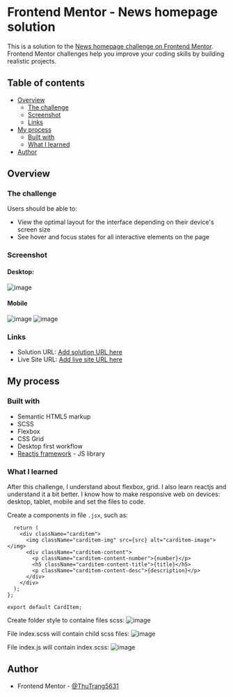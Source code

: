 # Frontend Mentor - News homepage solution

This is a solution to the [News homepage challenge on Frontend Mentor](https://www.frontendmentor.io/challenges/news-homepage-H6SWTa1MFl). Frontend Mentor challenges help you improve your coding skills by building realistic projects. 

## Table of contents

- [Overview](#overview)
  - [The challenge](#the-challenge)
  - [Screenshot](#screenshot)
  - [Links](#links)
- [My process](#my-process)
  - [Built with](#built-with)
  - [What I learned](#what-i-learned)
- [Author](#author)


## Overview

### The challenge

Users should be able to:

- View the optimal layout for the interface depending on their device's screen size
- See hover and focus states for all interactive elements on the page

### Screenshot

#### Desktop:
![image](https://user-images.githubusercontent.com/70875419/237056312-97a42495-2c8c-4ed7-a3d8-e0b903b04de3.png)

#### Mobile
![image](https://user-images.githubusercontent.com/70875419/237056581-a87afb7d-8b39-4b6f-aa9e-c19f0bea4e22.png)
           ![image](https://user-images.githubusercontent.com/70875419/237056746-e07256a9-76cf-4007-a9e5-857a196c35c8.png)

### Links

- Solution URL: [Add solution URL here](https://your-solution-url.com)
- Live Site URL: [Add live site URL here](https://your-live-site-url.com)

## My process

### Built with

- Semantic HTML5 markup
- SCSS
- Flexbox
- CSS Grid
- Desktop first workflow
- [Reactjs framework](https://reactjs.org/) - JS library

### What I learned

After this challenge, I understand about flexbox, grid. I also learn reactjs and understand it a bit better. I know how to make responsive web on devices: desktop, tablet, mobile and set the files to code.

Create a components in file `.jsx`, such as:
``` const CardItem = ({ src, number, title, description }) => {
  return (
    <div className="carditem">
      <img className="carditem-img" src={src} alt="carditem-image"></img>
      <div className="carditem-content">
        <p className="carditem-content-number">{number}</p>
        <h5 className="carditem-content-title">{title}</h5>
        <p className="carditem-content-desc">{description}</p>
      </div>
    </div>
  );
};

export default CardItem; 
```

Create folder style to containe files scss:
![image](https://user-images.githubusercontent.com/70875419/237057342-7f4e566e-8e13-4e24-b688-8d12fbab4be6.png)

File index.scss will contain child scss files:
![image](https://user-images.githubusercontent.com/70875419/237057399-b32f6488-ddf0-4e8b-a63e-5adb8951ac41.png)

File index.js will contain index.scss:
![image](https://user-images.githubusercontent.com/70875419/237057935-c7afe6f0-13a5-4b40-83bc-8dd19a21c61a.png)

## Author

- Frontend Mentor - [@ThuTrang5631](https://www.frontendmentor.io/profile/ThuTrang5631)

